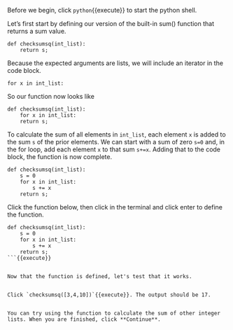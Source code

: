 Before we begin, click `python`{{execute}} to start the python shell.


Let’s first start by defining our version of the built-in sum() function that returns a sum value.


```
def checksumsq(int_list):
    return s;
```


Because the expected arguments are lists, we will include an iterator in the code block.


```for x in int_list:```


So our function now looks like


```
def checksumsq(int_list):
    for x in int_list:
    return s;
```


To calculate the sum of all elements in `int_list`, each element `x` is added to the sum `s` of the prior elements. We can start with a sum of zero `s=0` and, in the for loop, add each element `x` to that sum `s+=x`. Adding that to the code block, the function is now complete.


```
def checksumsq(int_list):
    s = 0
    for x in int_list:
        s += x
    return s;
```


Click the function below, then click in the terminal and click enter to define the function.

```
def checksumsq(int_list):
    s = 0
    for x in int_list:
        s += x
    return s;
```{{execute}}


Now that the function is defined, let's test that it works.


Click `checksumsq([3,4,10])`{{execute}}. The output should be 17.


You can try using the function to calculate the sum of other integer lists. When you are finished, click **Continue**.
